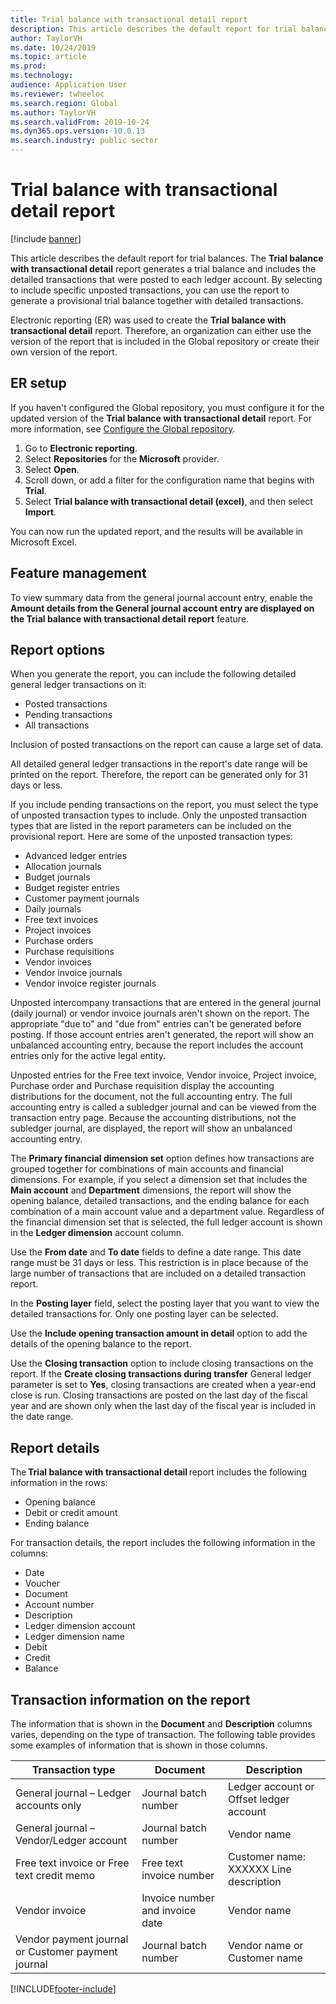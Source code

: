 ```yaml
---
title: Trial balance with transactional detail report
description: This article describes the default report for trial balances. It also describes the building blocks that are associated with this report and how you can modify the report to fit your business requirements.
author: TaylorVH
ms.date: 10/24/2019
ms.topic: article
ms.prod: 
ms.technology: 
audience: Application User
ms.reviewer: twheeloc
ms.search.region: Global
ms.author: TaylorVH
ms.search.validFrom: 2019-10-24
ms.dyn365.ops.version: 10.0.13
ms.search.industry: public sector
---
```


# Trial balance with transactional detail report

[!include [banner](../includes/banner.md)]

This article describes the default report for trial balances. The **Trial balance with transactional detail** report generates a trial balance and includes the detailed transactions that were posted to each ledger account. By selecting to include specific unposted transactions, you can use the report to generate a provisional trial balance together with detailed transactions.

Electronic reporting (ER) was used to create the **Trial balance with transactional detail** report. Therefore, an organization can either use the version of the report that is included in the Global repository or create their own version of the report.

## ER setup

If you haven't configured the Global repository, you must configure it for the updated version of the **Trial balance with transactional detail** report. 
For more information, see [Configure the Global repository](../../fin-ops-core/dev-itpro/analytics/er-download-configurations-global-repo.md).

1. Go to **Electronic reporting**.
2. Select **Repositories** for the **Microsoft** provider.
3. Select **Open**.
4. Scroll down, or add a filter for the configuration name that begins with **Trial**.
5. Select **Trial balance with transactional detail (excel)**, and then select **Import**. 

You can now run the updated report, and the results will be available in Microsoft Excel.

## Feature management

To view summary data from the general journal account entry, enable the **Amount details from the General journal account entry are displayed on the Trial balance with transactional detail report** feature.

## Report options

When you generate the report, you can include the following detailed general ledger transactions on it:

- Posted transactions
- Pending transactions
- All transactions

Inclusion of posted transactions on the report can cause a large set of data.

All detailed general ledger transactions in the report's date range will be printed on the report. Therefore, the report can be generated only for 31 days or less.

If you include pending transactions on the report, you must select the type of unposted transaction types to include. Only the unposted transaction types that are listed in the report parameters can be included on the provisional report. Here are some of the unposted transaction types:

- Advanced ledger entries
- Allocation journals
- Budget journals
- Budget register entries
- Customer payment journals
- Daily journals
- Free text invoices
- Project invoices
- Purchase orders
- Purchase requisitions
- Vendor invoices
- Vendor invoice journals
- Vendor invoice register journals

Unposted intercompany transactions that are entered in the general journal (daily journal) or vendor invoice journals aren't shown on the report. The appropriate "due to" and "due from" entries can't be generated before posting. If those account entries aren't generated, the report will show an unbalanced accounting entry, because the report includes the account entries only for the active legal entity.

Unposted entries for the Free text invoice, Vendor invoice, Project invoice, Purchase order and Purchase requisition display the accounting distributions for the document, not the full accounting entry. The full accounting entry is called a subledger journal and can be viewed from the transaction entry page. Because the accounting distributions, not the subledger journal, are displayed, the report will show an unbalanced accounting entry. 

The **Primary financial dimension set** option defines how transactions are grouped together for combinations of main accounts and financial dimensions. For example, if you select a dimension set that includes the **Main account** and **Department** dimensions, the report will show the opening balance, detailed transactions, and the ending balance for each combination of a main account value and a department value. Regardless of the financial dimension set that is selected, the full ledger account is shown in the **Ledger dimension** account column.

Use the **From date** and **To date** fields to define a date range. This date range must be 31 days or less. This restriction is in place because of the large number of transactions that are included on a detailed transaction report.

In the **Posting layer** field, select the posting layer that you want to view the detailed transactions for. Only one posting layer can be selected.

Use the **Include opening transaction amount in detail** option to add the details of the opening balance to the report.

Use the **Closing transaction** option to include closing transactions on the report. If the **Create closing transactions during transfer** General ledger parameter is set to **Yes**, closing transactions are created when a year-end close is run. Closing transactions are posted on the last day of the fiscal year and are shown only when the last day of the fiscal year is included in the date range.

## Report details

The **Trial balance with transactional detail** report includes the following information in the rows:

- Opening balance
- Debit or credit amount
- Ending balance

For transaction details, the report includes the following information in the columns:

- Date
- Voucher
- Document
- Account number
- Description
- Ledger dimension account
- Ledger dimension name
- Debit
- Credit
- Balance

## Transaction information on the report

The information that is shown in the **Document** and **Description** columns varies, depending on the type of transaction. The following table provides some examples of information that is shown in those columns.

| Transaction type | Document | Description |
|------------------|----------|-------------|
| General journal – Ledger accounts only | Journal batch number | Ledger account or Offset ledger account |
| General journal – Vendor/Ledger account | Journal batch number | Vendor name |
| Free text invoice or Free text credit memo | Free text invoice number | Customer name: XXXXXX Line description |
| Vendor invoice | Invoice number and invoice date | Vendor name |
| Vendor payment journal or Customer payment journal | Journal batch number | Vendor name or Customer name |

[!INCLUDE[footer-include](../../includes/footer-banner.md)]
